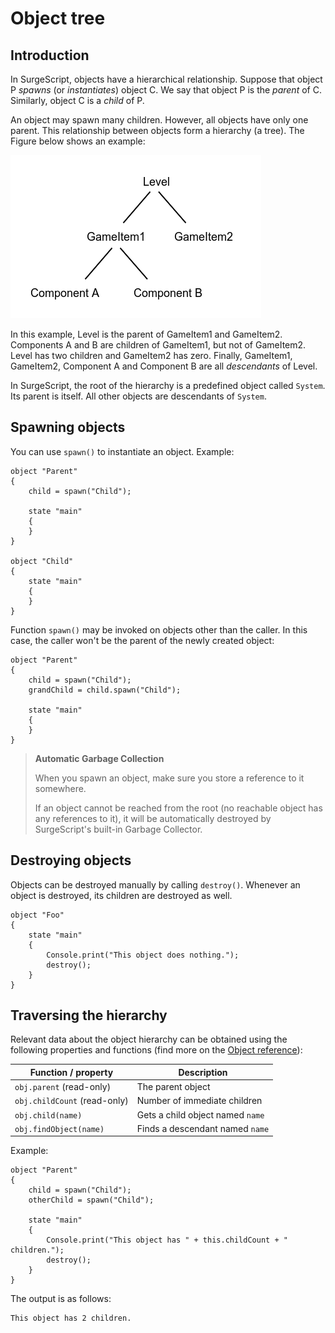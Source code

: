 Object tree
===========

Introduction
------------

In SurgeScript, objects have a hierarchical relationship. Suppose that object P *spawns* (or *instantiates*) object C. We say that object P is the *parent* of C. Similarly, object C is a *child* of P.

An object may spawn many children. However, all objects have only one parent. This relationship between objects form a hierarchy (a tree). The Figure below shows an example:

![An object tree](/img/tree.png)

In this example, Level is the parent of GameItem1 and GameItem2. Components A and B are children of GameItem1, but not of GameItem2. Level has two children and GameItem2 has zero. Finally, GameItem1, GameItem2, Component A and Component B are all *descendants* of Level.

In SurgeScript, the root of the hierarchy is a predefined object called `System`. Its parent is itself. All other objects are descendants of `System`.

Spawning objects
----------------

You can use `spawn()` to instantiate an object. Example:

```
object "Parent"
{
    child = spawn("Child");

    state "main"
    {
    }
}

object "Child"
{
    state "main"
    {
    }
}
```

Function `spawn()` may be invoked on objects other than the caller. In this case, the caller won't be the parent of the newly created object:

```
object "Parent"
{
    child = spawn("Child");
    grandChild = child.spawn("Child");

    state "main"
    {
    }
}
```

> **Automatic Garbage Collection**
>
> When you spawn an object, make sure you store a reference to it somewhere.
>
> If an object cannot be reached from the root (no reachable object has any references to it), it will be automatically destroyed by SurgeScript's built-in Garbage Collector.



Destroying objects
------------------

Objects can be destroyed manually by calling `destroy()`. Whenever an object is destroyed, its children are destroyed as well.

```
object "Foo"
{
    state "main"
    {
        Console.print("This object does nothing.");
        destroy();
    }
}
```

Traversing the hierarchy
------------------------

Relevant data about the object hierarchy can be obtained using the following properties and functions (find more on the [Object reference](/reference/object)):

Function / property|Description
-------------------|-----------
`obj.parent` (read-only) | The parent object
`obj.childCount` (read-only) | Number of immediate children
`obj.child(name)` | Gets a child object named `name`
`obj.findObject(name)` | Finds a descendant named `name`

Example:

```
object "Parent"
{
    child = spawn("Child");
    otherChild = spawn("Child");

    state "main"
    {
        Console.print("This object has " + this.childCount + " children.");
        destroy();
    }
}
```

The output is as follows:

```
This object has 2 children.
```
